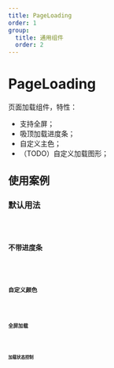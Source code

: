 ```yaml
---
title: PageLoading
order: 1
group:
  title: 通用组件
  order: 2
---
```


# PageLoading

页面加载组件，特性：
- 支持全屏；
- 吸顶加载进度条；
- 自定义主色；
- （TODO）自定义加载图形；

## 使用案例

### 默认用法

<code src="./examples/PageLoading/Basic" />

### 不带进度条

<code src="./examples/PageLoading/WithoutProgress" />

### 自定义颜色

<code src="./examples/PageLoading/CustomColor" />

### 全屏加载

<code src="./examples/PageLoading/Fullscreen" />

### 加载状态控制

<code src="./examples/PageLoading/LoadingState" />

###

<API src="../../../packages/page-loading/src/index.tsx"></API>
